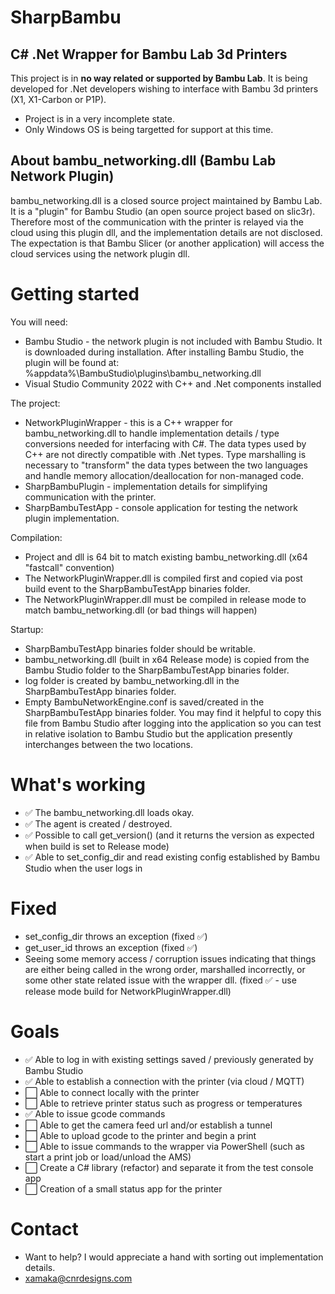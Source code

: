 # SharpBambu
## C# .Net Wrapper for Bambu Lab 3d Printers 

This project is in **no way related or supported by Bambu Lab**. It is being developed for .Net developers wishing to interface with Bambu 3d printers (X1, X1-Carbon or P1P).

- Project is in a very incomplete state.
- Only Windows OS is being targetted for support at this time.

## About bambu_networking.dll (Bambu Lab Network Plugin)
bambu_networking.dll is a closed source project maintained by Bambu Lab. It is a "plugin" for Bambu Studio (an open source project based on slic3r). Therefore most of the communication with the printer is relayed via the cloud using this plugin dll, and the implementation details are not disclosed. The expectation is that Bambu Slicer (or another application) will access the cloud services using the network plugin dll.

# Getting started

You will need:
- Bambu Studio - the network plugin is not included with Bambu Studio. It is downloaded during installation. After installing Bambu Studio, the plugin will be found at: 
%appdata%\BambuStudio\plugins\bambu_networking.dll
- Visual Studio Community 2022 with C++ and .Net components installed

The project:
- NetworkPluginWrapper - this is a C++ wrapper for bambu_networking.dll to handle implementation details / type conversions needed for interfacing with C#. The data types used by C++ are not directly compatible with .Net types. Type marshalling is necessary to "transform" the data types between the two languages and handle memory allocation/deallocation for non-managed code.
- SharpBambuPlugin - implementation details for simplifying communication with the printer.
- SharpBambuTestApp - console application for testing the network plugin implementation.

Compilation:
- Project and dll is 64 bit to match existing bambu_networking.dll (x64 "fastcall" convention)
- The NetworkPluginWrapper.dll is compiled first and copied via post build event to the SharpBambuTestApp binaries folder.
- The NetworkPluginWrapper.dll must be compiled in release mode to match bambu_networking.dll (or bad things will happen)

Startup:
- SharpBambuTestApp binaries folder should be writable.
- bambu_networking.dll (built in x64 Release mode) is copied from the Bambu Studio folder to the SharpBambuTestApp binaries folder.
- log folder is created by bambu_networking.dll in the SharpBambuTestApp binaries folder.
- Empty BambuNetworkEngine.conf is saved/created in the SharpBambuTestApp binaries folder. You may find it helpful to copy this file from Bambu Studio after logging into the application so you can test in relative isolation to Bambu Studio but the application presently interchanges between the two locations.

# What's working
- ✅ The bambu_networking.dll loads okay.
- ✅ The agent is created / destroyed.
- ✅ Possible to call get_version() (and it returns the version as expected when build is set to Release mode)
- ✅ Able to set_config_dir and read existing config established by Bambu Studio when the user logs in

# Fixed
- set_config_dir throws an exception (fixed ✅)
- get_user_id throws an exception (fixed ✅)
- Seeing some memory access / corruption issues indicating that things are either being called in the wrong order, marshalled incorrectly, or some other state related issue with the wrapper dll. (fixed ✅ - use release mode build for NetworkPluginWrapper.dll)

# Goals
- ✅ Able to log in with existing settings saved / previously generated by Bambu Studio
- ✅ Able to establish a connection with the printer (via cloud / MQTT)
- ⬜ Able to connect locally with the printer
- ⬜ Able to retrieve printer status such as progress or temperatures
- ✅ Able to issue gcode commands
- ⬜ Able to get the camera feed url and/or establish a tunnel
- ⬜ Able to upload gcode to the printer and begin a print
- ⬜ Able to issue commands to the wrapper via PowerShell (such as start a print job or load/unload the AMS)
- ⬜ Create a C# library (refactor) and separate it from the test console app
- ⬜ Creation of a small status app for the printer

# Contact
- Want to help? I would appreciate a hand with sorting out implementation details.
- xamaka@cnrdesigns.com 

